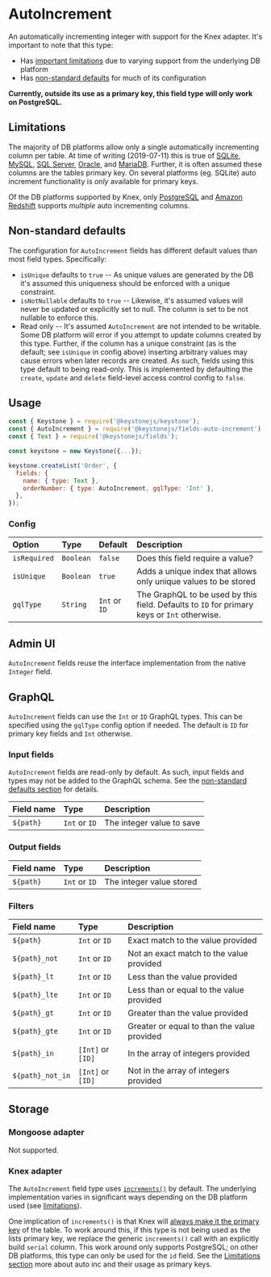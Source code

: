 <!--[meta]
section: api
subSection: '@keystonejs/fields-auto-increment'
title: AutoIncrement
[meta]-->

# AutoIncrement

An automatically incrementing integer with support for the Knex adapter. It's important to note that this type:

- Has [important limitations](#limitations) due to varying support from the underlying DB platform
- Has [non-standard defaults](#non-standard-defaults) for much of its configuration

**Currently, outside its use as a primary key, this field type will only work on PostgreSQL.**

## Limitations

The majority of DB platforms allow only a single automatically incrementing column per table.
At time of writing (2019-07-11) this is true of
[SQLite](https://www.sqlite.org/autoinc.html),
[MySQL](https://dev.mysql.com/doc/refman/8.0/en/example-auto-increment.html),
[SQL Server](https://docs.microsoft.com/en-us/sql/t-sql/statements/create-table-transact-sql-identity-property),
[Oracle](https://docs.oracle.com/database/121/SQLRF/statements_7002.htm#SQLRF55661), and
[MariaDB](https://mariadb.com/kb/en/library/auto_increment/).
Further, it is often assumed these columns are the tables primary key.
On several platforms (eg. SQLite) auto increment functionality is _only_ available for primary keys.

Of the DB platforms supported by Knex, only
[PostgreSQL](https://www.postgresql.org/docs/9.1/datatype-numeric.html#DATATYPE-SERIAL) and
[Amazon Redshift](https://docs.aws.amazon.com/redshift/latest/dg/r_CREATE_TABLE_NEW.html#identity-clause)
supports _multiple_ auto incrementing columns.

## Non-standard defaults

The configuration for `AutoIncrement` fields has different default values than most field types.
Specifically:

- `isUnique` defaults to `true` --
  As unique values are generated by the DB it's assumed this uniqueness should be enforced with a unique constraint.
- `isNotNullable` defaults to `true` --
  Likewise, it's assumed values will never be updated or explicitly set to null.
  The column is set to be not nullable to enforce this.
- Read only --
  It's assumed `AutoIncrement` are not intended to be writable.
  Some DB platform will error if you attempt to update columns created by this type.
  Further, if the column has a unique constraint (as is the default; see `isUnique` in config above)
  inserting arbitrary values may cause errors when later records are created.
  As such, fields using this type default to being read-only.
  This is implemented by defaulting the `create`, `update` and `delete` field-level access control config to `false`.

## Usage

```js
const { Keystone } = require('@keystonejs/keystone');
const { AutoIncrement } = require('@keystonejs/fields-auto-increment');
const { Text } = require('@keystonejs/fields');

const keystone = new Keystone({...});

keystone.createList('Order', {
  fields: {
    name: { type: Text },
    orderNumber: { type: AutoIncrement, gqlType: 'Int' },
  },
});
```

### Config

| Option       | Type      | Default       | Description                                                                                 |
| :----------- | :-------- | :------------ | :------------------------------------------------------------------------------------------ |
| `isRequired` | `Boolean` | `false`       | Does this field require a value?                                                            |
| `isUnique`   | `Boolean` | `true`        | Adds a unique index that allows only unique values to be stored                             |
| `gqlType`    | `String`  | `Int` or `ID` | The GraphQL to be used by this field. Defaults to `ID` for primary keys or `Int` otherwise. |

## Admin UI

`AutoIncrement` fields reuse the interface implementation from the native `Integer` field.

## GraphQL

`AutoIncrement` fields can use the `Int` or `ID` GraphQL types.
This can be specified using the `gqlType` config option if needed.
The default is `ID` for primary key fields and `Int` otherwise.

### Input fields

`AutoIncrement` fields are read-only by default.
As such, input fields and types may not be added to the GraphQL schema.
See the [non-standard defaults section](#non-standard-defaults) for details.

| Field name | Type          | Description               |
| :--------- | :------------ | :------------------------ |
| `${path}`  | `Int` or `ID` | The integer value to save |

### Output fields

| Field name | Type          | Description              |
| :--------- | :------------ | :----------------------- |
| `${path}`  | `Int` or `ID` | The integer value stored |

### Filters

| Field name       | Type              | Description                                 |
| :--------------- | :---------------- | :------------------------------------------ |
| `${path}`        | `Int` or `ID`     | Exact match to the value provided           |
| `${path}_not`    | `Int` or `ID`     | Not an exact match to the value provided    |
| `${path}_lt`     | `Int` or `ID`     | Less than the value provided                |
| `${path}_lte`    | `Int` or `ID`     | Less than or equal to the value provided    |
| `${path}_gt`     | `Int` or `ID`     | Greater than the value provided             |
| `${path}_gte`    | `Int` or `ID`     | Greater or equal to than the value provided |
| `${path}_in`     | `[Int]` or `[ID]` | In the array of integers provided           |
| `${path}_not_in` | `[Int]` or `[ID]` | Not in the array of integers provided       |

## Storage

### Mongoose adapter

Not supported.

### Knex adapter

The `AutoIncrement` field type uses [`increments()`](https://knexjs.org/#Schema-increments) by default.
The underlying implementation varies in significant ways depending on the DB platform used (see [limitations](#limitations)).

One implication of `increments()` is that Knex will
[always make it the primary key](https://github.com/tgriesser/knex/issues/385) of the table.
To work around this, if this type is not being used as the lists primary key,
we replace the generic `increments()` call with an explicitly build `serial` column.
This work around only supports PostgreSQL; on other DB platforms, this type can only be used for the `id` field.
See the [Limitations section](#limitations) more about auto inc and their usage as primary keys.
